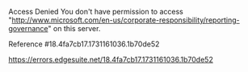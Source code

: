 Access Denied
You don't have permission to access "http://www.microsoft.com/en-us/corporate-responsibility/reporting-governance" on this server.

Reference #18.4fa7cb17.1731161036.1b70de52

https://errors.edgesuite.net/18.4fa7cb17.1731161036.1b70de52